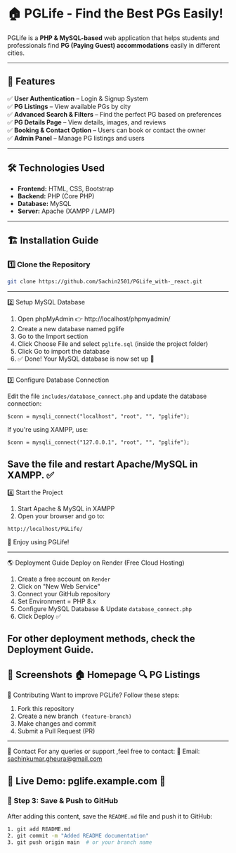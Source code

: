 # 🏠 PGLife - Find the Best PGs Easily!

PGLife is a **PHP & MySQL-based** web application that helps students and professionals find **PG (Paying Guest) accommodations** easily in different cities.

---

## 🚀 Features
✅ **User Authentication** – Login & Signup System  
✅ **PG Listings** – View available PGs by city  
✅ **Advanced Search & Filters** – Find the perfect PG based on preferences  
✅ **PG Details Page** – View details, images, and reviews  
✅ **Booking & Contact Option** – Users can book or contact the owner  
✅ **Admin Panel** – Manage PG listings and users  

---

## 🛠 Technologies Used
- **Frontend:** HTML, CSS, Bootstrap  
- **Backend:** PHP (Core PHP)  
- **Database:** MySQL  
- **Server:** Apache (XAMPP / LAMP)  

---

## 🏗 Installation Guide

### **1️⃣ Clone the Repository**
```sh
git clone https://github.com/Sachin2501/PGLife_with-_react.git
```
---
2️⃣ Setup MySQL Database
1. Open phpMyAdmin 👉 http://localhost/phpmyadmin/
2. Create a new database named pglife
3. Go to the Import section
4. Click Choose File and select ``pglife.sql`` (inside the project folder)
5. Click Go to import the database
6. ✅ Done! Your MySQL database is now set up 🎉
---

3️⃣ Configure Database Connection

Edit the file ``includes/database_connect.php`` and update the database connection:
```
$conn = mysqli_connect("localhost", "root", "", "pglife");
```
If you're using XAMPP, use:
```
$conn = mysqli_connect("127.0.0.1", "root", "", "pglife");
```
Save the file and restart Apache/MySQL in XAMPP. ✅
---
4️⃣ Start the Project
1. Start Apache & MySQL in XAMPP
2. Open your browser and go to:
```
http://localhost/PGLife/
```
🎉 Enjoy using PGLife!

---

🌎 Deployment Guide
Deploy on Render (Free Cloud Hosting)
1. Create a free account on ``Render``
2. Click on "New Web Service"
3. Connect your GitHub repository
4. Set Environment = PHP 8.x
5. Configure MySQL Database & Update ``database_connect.php``
6. Click Deploy ✅

For other deployment methods, check the Deployment Guide.
--- 
📸 Screenshots
🏠 Homepage
🔍 PG Listings
---
🤝 Contributing
Want to improve PGLife? Follow these steps:

1. Fork this repository
2. Create a new branch`` (feature-branch)``
3. Make changes and commit
4. Submit a Pull Request (PR)
   
---
📧 Contact
For any queries or support ,feel free to contact: 📧 Email: sachinkumar.gheura@gmail.com

🔗 Live Demo: pglife.example.com 🚀
---

### **📌 Step 3: Save & Push to GitHub**  
After adding this content, save the `README.md` file and push it to GitHub:

```sh
1. git add README.md
2. git commit -m "Added README documentation"
3. git push origin main  # or your branch name
```








